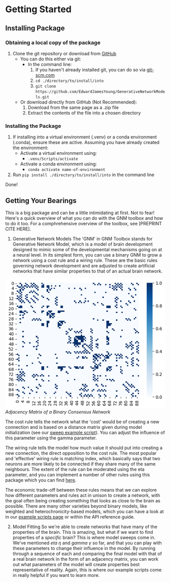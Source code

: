 # Getting Started

## Installing Package

### Obtaining a local copy of the package
1. Clone the git repository or download from [GitHub](https://github.com/EdwardJamesYoung/GenerativeNetworkModels.git)
    - You can do this either via git:
        - In the command line:
            1. If you haven't already installed git, you can do so via [git-scm.com](https://git-scm.com/)
            2. `cd ./directory/to/install/into`
            3. `git clone https://github.com/EdwardJamesYoung/GenerativeNetworkModels.git`
    - Or download directly from GitHub (Not Recommended):
        1. Download from the same page as a .zip file
        2. Extract the contents of the file into a chosen directory

### Installing the Package
1. If installing into a virtual environment (.venv) or a conda environment (.conda), ensure these are active. Assuming you have already created the environment:
    - Activate a virtual environment using:
        - `.venv/Scripts/activate`
    - Activate a conda environment using:
        - `conda activate name-of-environment`
2. Run `pip install ./directory/to/install/into` in the command line

Done!


## Getting Your Bearings
This is a big package and can be a little intimidating at first. Not to fear! Here's a quick overview of what you can do with the GNM toolbox and how to do it too. 
For a comphrehensive overview of the toolbox, see [PREPRINT CITE HERE]. 

1. Generative Network Models
The 'GNM' in GNM Toolbox stands for Generative Network Model, which is a model of brain development designed to mimic some of the developmental mechanisms going on at a neural level. 
In its simplest form, you can use a binary GNM to grow a network using a cost rule and a wiring rule. These are the basic rules governing network development and are adjusted to create artificial networks that have similar properties to that of an actual brain network. 

![Consensus Network](/docs/images/binary_consensus.png)
<i>Adjacency Matrix of a Binary Consensus Network</i>

The cost rule tells the network what the 'cost' would be of creating a new connection and is based on a distance matrix given during model initialization (see our [sweep example script](https://generative-network-models-toolbox.readthedocs.io/en/latest/examples/sweep_example/)). You can adjust the influence of this parameter using the gamma parameter. 

The wiring rule tells the model how much value it should put into creating a new connection, the direct opposition to the cost rule. The most popular and 'effective' wiring rule is matching index, which basically says that two neurons are more likely to be connected if they share many of the same neighbours. The extent of the rule can be moderated using the eta parameter, and you can implement a number of other rules using this package which you can find [here](https://generative-network-models-toolbox.readthedocs.io/en/latest/api-reference/generative-rules/).

The economic trade-off between these rules means that we can explore how different parameters and rules act in unison to create a network, with the goal often being creating something that looks as close to the brain as possible. There are many other varieties beyond binary models, like weighted and heterochronicity-based models, which you can have a look at in our [example scripts page](https://generative-network-models-toolbox.readthedocs.io/en/latest/examples/) or within the API reference guide. 

2. Model Fitting
So we're able to create networks that have many of the properties of the brain. This is amazing, but what if we want to find properties of a <i>specific</i> brain? This is where model sweeps come in. We've mentioned <i>eta</i> $\eta$ and <i>gamma</i> $\gamma$ so far, and that you can play with these parameters to change their influence in the model. By running through a sequence of each and comparing the final model with that of a real brain network in the form of an adjacency matrix, you can work out what parameters of the model will create properties best representative of reality. Again, this is where our example scripts come in really helpful if you want to learn more. 
